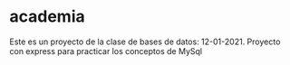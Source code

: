 # academia
Este es un proyecto de la clase de bases de datos: 12-01-2021.
Proyecto con express para practicar los conceptos de MySql
